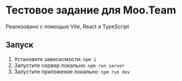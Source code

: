 # Тестовое задание для Moo.Team

Реализовано с помощью Vite, React и TypeScript

## Запуск

1. Установите зависисмости: `npm i`
2. Запустите сервер локально: `npm run server`
3. Запустите приложение локально: `npm run dev`
